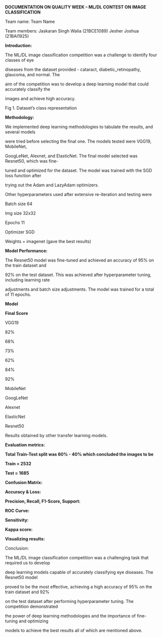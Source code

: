 ﻿

**DOCUMENTATION ON QUALITY WEEK – ML/DL CONTEST ON IMAGE CLASSIFICATION**

Team name: Team Name

Team members: Jaskaran Singh Walia (21BCE1089) Jesher Joshua (21BAI1925)

**Introduction:**

The ML/DL image classification competition was a challenge to identify four classes of eye

diseases from the dataset provided - cataract, diabetic\_retinopathy, glaucoma, and normal. The

aim of the competition was to develop a deep learning model that could accurately classify the

images and achieve high accuracy.

Fig 1. Dataset’s class representation

**Methodology:**

We implemented deep learning methodologies to tabulate the results, and several models

were tried before selecting the final one. The models tested were VGG19, MobileNet,

GoogLeNet, Alexnet, and ElasticNet. The final model selected was Resnet50, which was fine-

tuned and optimized for the dataset. The model was trained with the SGD loss function after

trying out the Adam and LazyAdam optimizers.

Other hyperparameters used after extensive re-iteration and testing were

Batch size 64

Img size 32x32

Epochs 11





Optimizer SGD

Weights = imagenet (gave the best results)

**Model Performance:**

The Resnet50 model was fine-tuned and achieved an accuracy of 95% on the train dataset and

92% on the test dataset. This was achieved after hyperparameter tuning, including learning rate

adjustments and batch size adjustments. The model was trained for a total of 11 epochs.

**Model**

**Final Score**

VGG19

82%

68%

73%

62%

84%

92%

MobileNet

GoogLeNet

Alexnet

ElasticNet

Resnet50

Results obtained by other transfer learning models.

**Evaluation metrics:**

**Total Train-Test split was 60% - 40% which concluded the images to be**

**Train = 2532**

**Test = 1685**

**Confusion Matrix:**





**Accuracy & Loss:**

**Precision, Recall, F1-Score, Support:**





**ROC Curve:**

**Sensitivity:**

**Kappa score:**

**Visualizing results:**





Conclusion:

The ML/DL image classification competition was a challenging task that required us to develop

deep learning models capable of accurately classifying eye diseases. The Resnet50 model

proved to be the most effective, achieving a high accuracy of 95% on the train dataset and 92%

on the test dataset after performing hyperparameter tuning. The competition demonstrated

the power of deep learning methodologies and the importance of fine-tuning and optimizing

models to achieve the best results all of which are mentioned above.

